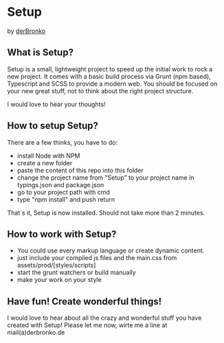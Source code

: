 # Setup
by [derBronko](http://www.derbronko.com)

What is Setup?
-------------
Setup is a small, lightweight project to speed up the initial work to rock a new project.
It comes with a basic build process via Grunt (npm based), Typescript and SCSS to provide
a modern web.
You should be focused on your new great stuff, not to think about the right project structure.

I would love to hear your thoughts!

How to setup Setup?
------------------
There are a few thinks, you have to do:

- install Node with NPM
- create a new folder
- paste the content of this repo into this folder
- change the project name from "Setup" to your project name in typings.json and package.json
- go to your project path with cmd
- type "npm install" and push return

That´s it, Setup is now installed. Should not take more than 2 minutes.

How to work with Setup?
-------
- You could use every markup language or create dynamic content.
- just include your compiled js files and the main.css from assets/prod/[styles/scripts]
- start the grunt watchers or build manually
- make your work on your style




Have fun! Create wonderful things!
-----
I would love to hear about all the crazy and wonderful stuff you have created with Setup!
Please let me now, wirte me a line at mail(a)derbronko.de


